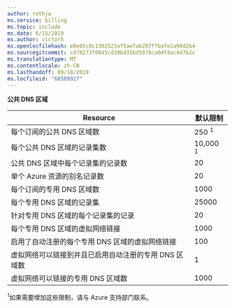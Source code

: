 ```yaml
---
author: rothja
ms.service: billing
ms.topic: include
ms.date: 6/15/2019
ms.author: victorh
ms.openlocfilehash: e8e65c0c1302523af5aefab297ffbafe2a90d2b4
ms.sourcegitcommit: cd70273f0845cd39b435bd5978ca0df4ac4d7b2c
ms.translationtype: MT
ms.contentlocale: zh-CN
ms.lasthandoff: 09/18/2019
ms.locfileid: "68589927"
---
```

**公共 DNS 区域**

| Resource | 默认限制 |
| --- | --- |
| 每个订阅的公共 DNS 区域数 |250 <sup>1</sup> |
| 每个公共 DNS 区域的记录集数 |10,000 <sup>1</sup> |
| 公共 DNS 区域中每个记录集的记录数 |20 |
| 单个 Azure 资源的别名记录数 |20|
| 每个订阅的专用 DNS 区域数 |1000|
| 每个专用 DNS 区域的记录集 |25000|
| 针对专用 DNS 区域的每个记录集的记录 |20|
| 每个专用 DNS 区域的虚拟网络链接 |1000|
| 启用了自动注册的每个专用 DNS 区域的虚拟网络链接 |100|
| 虚拟网络可以链接到并且已启用自动注册的专用 DNS 区域数 |1|
| 虚拟网络可以链接的专用 DNS 区域数 |1000|

<sup>1</sup>如果需要增加这些限制，请与 Azure 支持部门联系。